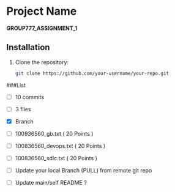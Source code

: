 # Project Name

**GROUP777_ASSIGNMENT_1**


## Installation

1. Clone the repository:

   ```bash
   git clone https://github.com/your-username/your-repo.git

###List
- [ ] 10 commits
- [ ] 3 files
- [x] Branch
- [ ] 100936560_gb.txt ( 20 Points )
- [ ] 100836560_devops.txt ( 20 Points )
- [ ] 100836560_sdlc.txt ( 20 Points )
- [ ] Update your local Branch (PULL) from remote git repo
- [ ] Update main/self README ?

